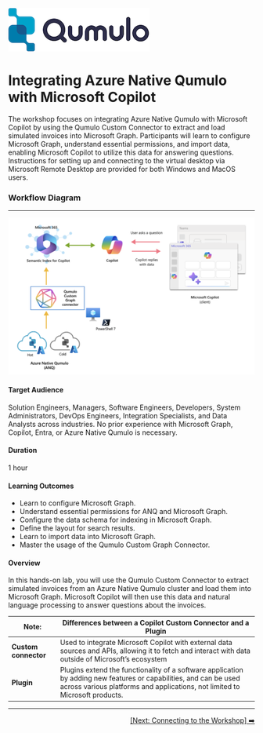 <p align="left">
  <img src="https://github.com/Qumulo/QumuloCustomConnector/blob/main/workshop/images/qumulo-logo.png" alt="Qumulo Logo" />
</p>

# Integrating Azure Native Qumulo with Microsoft Copilot

The workshop focuses on integrating Azure Native Qumulo with Microsoft Copilot by using the Qumulo Custom Connector to extract and load simulated invoices into Microsoft Graph. Participants will learn to configure Microsoft Graph, understand essential permissions, and import data, enabling Microsoft Copilot to utilize this data for answering questions. Instructions for setting up and connecting to the virtual desktop via Microsoft Remote Desktop are provided for both Windows and MacOS users.

### Workflow Diagram

---

![Workshop Architectural Diagram](https://github.com/Qumulo/QumuloCustomConnector/blob/main/workshop/images/qcc-workflow-diagram.png)

#### Target Audience 

Solution Engineers, Managers, Software Engineers, Developers, System Administrators, DevOps Engineers, Integration Specialists, and Data Analysts across industries. No prior experience with Microsoft Graph, Copilot, Entra, or Azure Native Qumulo is necessary.

#### Duration

1 hour

#### Learning Outcomes

- Learn to configure Microsoft Graph.
- Understand essential permissions for ANQ and Microsoft Graph.
- Configure the data schema for indexing in Microsoft Graph.
- Define the layout for search results.
- Learn to import data into Microsoft Graph.
- Master the usage of the Qumulo Custom Graph Connector.

#### Overview 

In this hands-on lab, you will use the Qumulo Custom Connector to extract simulated invoices from an Azure Native Qumulo cluster and load them into Microsoft Graph. Microsoft Copilot will then use this data and natural language processing to answer questions about the invoices.

| Note: | Differences between a Copilot Custom Connector and a Plugin |  
| - | ------------------------------------------------------------------ |
| **Custom connector** | Used to integrate Microsoft Copilot with external data sources and APIs, allowing it to fetch and interact with data outside of Microsoft’s ecosystem |
| **Plugin** | Plugins extend the functionality of a software application by adding new features or capabilities, and can be used across various platforms and applications, not limited to Microsoft products. |

---
<div align="right">
  <a href="qcc-workshop-connecting.md">[Next: Connecting to the Workshop] ➡️ </a>
</div>